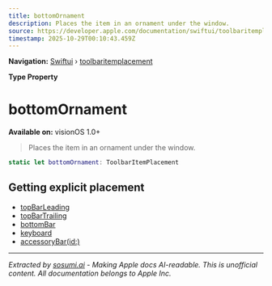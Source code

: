 ```yaml
---
title: bottomOrnament
description: Places the item in an ornament under the window.
source: https://developer.apple.com/documentation/swiftui/toolbaritemplacement/bottomornament
timestamp: 2025-10-29T00:10:43.459Z
---
```


**Navigation:** [Swiftui](/documentation/swiftui) › [toolbaritemplacement](/documentation/swiftui/toolbaritemplacement)

**Type Property**

# bottomOrnament

**Available on:** visionOS 1.0+

> Places the item in an ornament under the window.

```swift
static let bottomOrnament: ToolbarItemPlacement
```

## Getting explicit placement

- [topBarLeading](/documentation/swiftui/toolbaritemplacement/topbarleading)
- [topBarTrailing](/documentation/swiftui/toolbaritemplacement/topbartrailing)
- [bottomBar](/documentation/swiftui/toolbaritemplacement/bottombar)
- [keyboard](/documentation/swiftui/toolbaritemplacement/keyboard)
- [accessoryBar(id:)](/documentation/swiftui/toolbaritemplacement/accessorybar(id:))

---

*Extracted by [sosumi.ai](https://sosumi.ai) - Making Apple docs AI-readable.*
*This is unofficial content. All documentation belongs to Apple Inc.*
